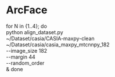# ArcFace


for N in {1..4}; do \
python align_dataset.py \
~/Dataset/casia/CASIA-maxpy-clean \
~/Dataset/casia/casia_maxpy_mtcnnpy_182 \
--image_size 182 \
--margin 44 \
--random_order \
& done